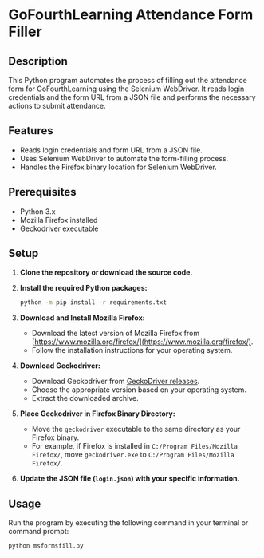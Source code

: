# GoFourthLearning Attendance Form Filler

## Description

This Python program automates the process of filling out the attendance form for GoFourthLearning using the Selenium WebDriver. It reads login credentials and the form URL from a JSON file and performs the necessary actions to submit attendance.

## Features

- Reads login credentials and form URL from a JSON file.
- Uses Selenium WebDriver to automate the form-filling process.
- Handles the Firefox binary location for Selenium WebDriver.

## Prerequisites

- Python 3.x
- Mozilla Firefox installed
- Geckodriver executable

## Setup

1. **Clone the repository or download the source code.**

2. **Install the required Python packages:**

   ```bash
   python -m pip install -r requirements.txt
   ```

3. **Download and Install Mozilla Firefox:**

   - Download the latest version of Mozilla Firefox from [https://www.mozilla.org/firefox/](https://www.mozilla.org/firefox/).
   - Follow the installation instructions for your operating system.

4. **Download Geckodriver:**

   - Download Geckodriver from [GeckoDriver releases](https://github.com/mozilla/geckodriver/releases).
   - Choose the appropriate version based on your operating system.
   - Extract the downloaded archive.

5. **Place Geckodriver in Firefox Binary Directory:**

   - Move the `geckodriver` executable to the same directory as your Firefox binary.
   - For example, if Firefox is installed in `C:/Program Files/Mozilla Firefox/`, move `geckodriver.exe` to `C:/Program Files/Mozilla Firefox/`.

6. **Update the JSON file (`login.json`) with your specific information.**

## Usage

Run the program by executing the following command in your terminal or command prompt:

```bash
python msformsfill.py
```
